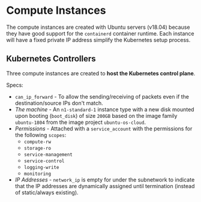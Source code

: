 # Compute Instances

The compute instances are created with Ubuntu servers (v18.04) because they have good support for the `containerd` container runtime. Each instance will have a fixed private IP address simplify the Kubernetes setup process.

## Kubernetes Controllers

Three compute instances are created to **host the Kubernetes control plane**.

Specs:
- `can_ip_forward` - To allow the sending/receiving of packets even if the destination/source IPs don't match.
- _The machine_ - An `n1-standard-1` instance type with a new disk mounted upon booting (`boot_disk`) of size `200GB` based on the image family `ubuntu-1804` from the image project `ubuntu-os-cloud`.
- _Permissions_ - Attached with a `service_account` with the permissions for the following `scopes`:
    - `compute-rw`
    - `storage-ro`
    - `service-management`
    - `service-control`
    - `logging-write`
    - `monitoring`
- _IP Addresses_ - `network_ip` is empty for under the subnetwork to indicate that the IP addresses are dynamically assigned until termination (instead of static/always existing).